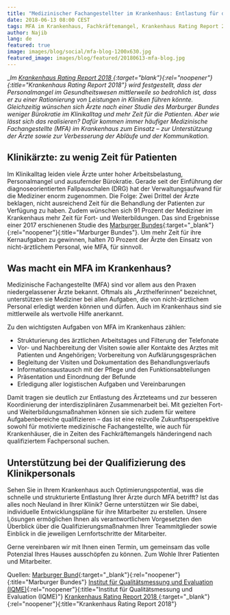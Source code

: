 ```yaml
---
title: "Medizinischer Fachangestellter im Krankenhaus: Entlastung für den Arzt"
date: 2018-06-13 08:00 CEST
tags: MFA im Krankenhaus, Fachkräftemangel, Krankenhaus Rating Report 2018
author: Najib
lang: de
featured: true
image: images/blog/social/mfa-blog-1200x630.jpg
featured_image: images/blog/featured/20180613-mfa-blog.jpg
---
```

__Im [Krankenhaus Rating Report 2018 ](https://www.medhochzwei-verlag.de/shop/index.php/krankenhaus-rating-report-2018-978-3-86216-466-0.html){:target="_blank"}{:rel="noopener"}{:title="Krankenhaus Rating Report 2018"} wird festgestellt, dass der Personalmangel im Gesundheitswesen mittlerweile so bedrohlich ist, dass er zu einer Rationierung von Leistungen in Kliniken führen könnte. Gleichzeitig wünschen sich Ärzte nach einer Studie des Marburger Bundes weniger Bürokratie im Klinikalltag und mehr Zeit für die Patienten. Aber wie lässt sich das realisieren? Dafür kommen immer häufiger Medizinische Fachangestellte (MFA) im Krankenhaus zum Einsatz – zur Unterstützung der Ärzte sowie zur Verbesserung der Abläufe und der Kommunikation.__

## Klinikärzte: zu wenig Zeit für Patienten

Im Klinikalltag leiden viele Ärzte unter hoher Arbeitsbelastung, Personalmangel und ausufernder Bürokratie. Gerade seit der Einführung der diagnoseorientierten Fallpauschalen (DRG) hat der Verwaltungsaufwand für die Mediziner enorm zugenommen. Die Folge: Zwei Drittel der Ärzte beklagen, nicht ausreichend Zeit für die Behandlung der Patienten zur Verfügung zu haben. Zudem wünschen sich 91 Prozent der Mediziner im Krankenhaus mehr Zeit für Fort- und Weiterbildungen. Das sind Ergebnisse einer 2017 erschienenen Studie des [Marburger Bundes](http://www.marburger-bund.de/){:target="_blank"}{:rel="noopener"}{:title="Marburger Bundes"}. Um mehr Zeit für ihre Kernaufgaben zu gewinnen, halten 70 Prozent der Ärzte den Einsatz von nicht-ärztlichem Personal, wie MFA, für sinnvoll.

## Was macht ein MFA im Krankenhaus?

Medizinische Fachangestellte (MFA) sind vor allem aus den Praxen niedergelassener Ärzte bekannt. Oftmals als „Arzthelferinnen“ bezeichnet, unterstützen sie Mediziner bei allen Aufgaben, die von nicht-ärztlichem Personal erledigt werden können und dürfen. Auch im Krankenhaus sind sie mittlerweile als wertvolle Hilfe anerkannt.

Zu den wichtigsten Aufgaben von MFA im Krankenhaus zählen:

- Strukturierung des ärztlichen Arbeitstages und Filterung der Telefonate
- Vor- und Nachbereitung der Visiten sowie aller Kontakte des Arztes mit Patienten und Angehörigen; Vorbereitung von Aufklärungsgesprächen
- Begleitung der Visiten und Dokumentation des Behandlungsverlaufs
- Informationsaustausch mit der Pflege und den Funktionsabteilungen
- Präsentation und Einordnung der Befunde
- Erledigung aller logistischen Aufgaben und Vereinbarungen

Damit tragen sie deutlich zur Entlastung des Ärzteteams und zur besseren Koordinierung der interdisziplinären Zusammenarbeit bei. Mit gezielten Fort- und Weiterbildungsmaßnahmen können sie sich zudem für weitere Aufgabenbereiche qualifizieren – das ist eine reizvolle Zukunftsperspektive sowohl für motivierte medizinische Fachangestellte, wie auch für Krankenhäuser, die in Zeiten des Fachkräftemangels händeringend nach qualifiziertem Fachpersonal suchen.

## Unterstützung bei der Qualifizierung des Klinikpersonals

Sehen Sie in Ihrem Krankenhaus auch Optimierungspotential, was die schnelle und strukturierte Entlastung Ihrer Ärzte durch MFA betrifft? Ist das alles noch Neuland in Ihrer Klinik? Gerne unterstützen wir Sie dabei, individuelle Entwicklungspläne für ihre Mitarbeiter zu erstellen. Unsere Lösungen ermöglichen Ihnen als verantwortlichem Vorgesetzten den Überblick über die Qualifizierungsmaßnahmen Ihrer Teammitglieder sowie Einblick in die jeweiligen Lernfortschritte der Mitarbeiter.

Gerne vereinbaren wir mit Ihnen einen Termin, um gemeinsam das volle Potenzial Ihres Hauses ausschöpfen zu können. Zum Wohle Ihrer Patienten und Mitarbeiter.

Quellen:
[Marburger Bund](http://www.marburger-bund.de/){:target="_blank"}{:rel="noopener"}{:title="Marburger Bundes"}
[Institut für Qualitätsmessung und Evaluation (IQME)](https://www.iqme.de/){:rel="noopener"}{:title="Institut für Qualitätsmessung und Evaluation (IQME)"}
[Krankenhaus Rating Report 2018 ](https://www.medhochzwei-verlag.de/shop/index.php/krankenhaus-rating-report-2018-978-3-86216-466-0.html){:target="_blank"}{:rel="noopener"}{:title="Krankenhaus Rating Report 2018"}
